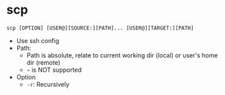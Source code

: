 # scp

`scp [OPTION] [USER@][SOURCE:][PATH]... [USER@][TARGET:][PATH]`

- Use ssh config
- Path:
    - Path is absolute, relate to current working dir (local) or user's home dir (remote)
    - `~` is NOT supported
- Option
    - `-r`: Recursively

